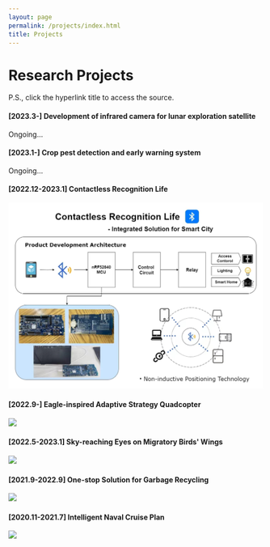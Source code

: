 ```yaml
---
layout: page
permalink: /projects/index.html
title: Projects
---
```


# Research Projects

P.S., click the hyperlink title to access the source.<br>

#### **[2023.3-] Development of infrared camera for lunar exploration satellite**

Ongoing...

#### **[2023.1-] Crop pest detection and early warning system**

Ongoing...

#### [2022.12-2023.1] Contactless Recognition Life

<img src="https://github.com/JinDucheng/JinDucheng.github.io/raw/master/src/images/Contactless.png">

#### **[2022.9-] Eagle-inspired Adaptive Strategy Quadcopter**

<img src="https://github.com/JinDucheng/JinDucheng.github.io/raw/master/src/images/Quadcopter.png">

#### **[2022.5-2023.1] Sky-reaching Eyes on Migratory Birds' Wings**

<img src="https://github.com/JinDucheng/JinDucheng.github.io/raw/master/src/images/migratory-bird.png">

#### **[2021.9-2022.9] One-stop Solution for Garbage Recycling**

<img src="https://github.com/JinDucheng/JinDucheng.github.io/raw/master/src/images/garbage-bin.png">

#### **[2020.11-2021.7] Intelligent Naval Cruise Plan**

<img src="https://github.com/JinDucheng/JinDucheng.github.io/raw/master/src/images/Cruise.png">







